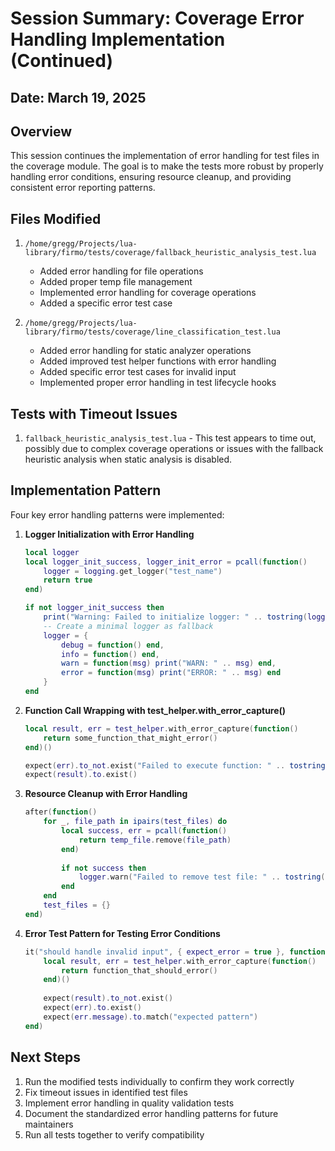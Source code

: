 # Session Summary: Coverage Error Handling Implementation (Continued)

## Date: March 19, 2025

## Overview

This session continues the implementation of error handling for test files in the coverage module. The goal is to make the tests more robust by properly handling error conditions, ensuring resource cleanup, and providing consistent error reporting patterns.

## Files Modified

1. `/home/gregg/Projects/lua-library/firmo/tests/coverage/fallback_heuristic_analysis_test.lua`
   - Added error handling for file operations
   - Added proper temp file management
   - Implemented error handling for coverage operations
   - Added a specific error test case

2. `/home/gregg/Projects/lua-library/firmo/tests/coverage/line_classification_test.lua`
   - Added error handling for static analyzer operations
   - Added improved test helper functions with error handling
   - Added specific error test cases for invalid input
   - Implemented proper error handling in test lifecycle hooks

## Tests with Timeout Issues

1. `fallback_heuristic_analysis_test.lua` - This test appears to time out, possibly due to complex coverage operations or issues with the fallback heuristic analysis when static analysis is disabled.

## Implementation Pattern

Four key error handling patterns were implemented:

1. **Logger Initialization with Error Handling**
   ```lua
   local logger
   local logger_init_success, logger_init_error = pcall(function()
       logger = logging.get_logger("test_name")
       return true
   end)
   
   if not logger_init_success then
       print("Warning: Failed to initialize logger: " .. tostring(logger_init_error))
       -- Create a minimal logger as fallback
       logger = {
           debug = function() end,
           info = function() end,
           warn = function(msg) print("WARN: " .. msg) end,
           error = function(msg) print("ERROR: " .. msg) end
       }
   end
   ```

2. **Function Call Wrapping with test_helper.with_error_capture()**
   ```lua
   local result, err = test_helper.with_error_capture(function()
       return some_function_that_might_error()
   end)()
   
   expect(err).to_not.exist("Failed to execute function: " .. tostring(err))
   expect(result).to.exist()
   ```

3. **Resource Cleanup with Error Handling**
   ```lua
   after(function()
       for _, file_path in ipairs(test_files) do
           local success, err = pcall(function()
               return temp_file.remove(file_path)
           end)
           
           if not success then
               logger.warn("Failed to remove test file: " .. tostring(err))
           end
       end
       test_files = {}
   end)
   ```

4. **Error Test Pattern for Testing Error Conditions**
   ```lua
   it("should handle invalid input", { expect_error = true }, function()
       local result, err = test_helper.with_error_capture(function()
           return function_that_should_error()
       end)()
       
       expect(result).to_not.exist()
       expect(err).to.exist()
       expect(err.message).to.match("expected pattern")
   end)
   ```

## Next Steps

1. Run the modified tests individually to confirm they work correctly
2. Fix timeout issues in identified test files
3. Implement error handling in quality validation tests
4. Document the standardized error handling patterns for future maintainers
5. Run all tests together to verify compatibility